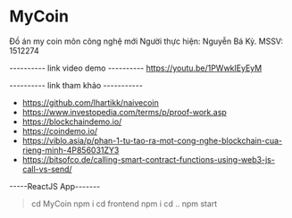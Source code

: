 # MyCoin
Đồ án my coin môn công nghệ mới Người thực hiện: Nguyễn Bá Kỳ. MSSV: 1512274

---------- link video demo ---------- 
https://youtu.be/1PWwkIEyEyM

---------- link tham khảo ----------- 
- https://github.com/lhartikk/naivecoin
- https://www.investopedia.com/terms/p/proof-work.asp
- https://blockchaindemo.io/
- https://coindemo.io/
- https://viblo.asia/p/phan-1-tu-tao-ra-mot-cong-nghe-blockchain-cua-rieng-minh-4P856031ZY3
- https://bitsofco.de/calling-smart-contract-functions-using-web3-js-call-vs-send/

-----ReactJS App------- 
> cd MyCoin
> npm i 
> cd frontend
> npm i
> cd ..
> npm start
